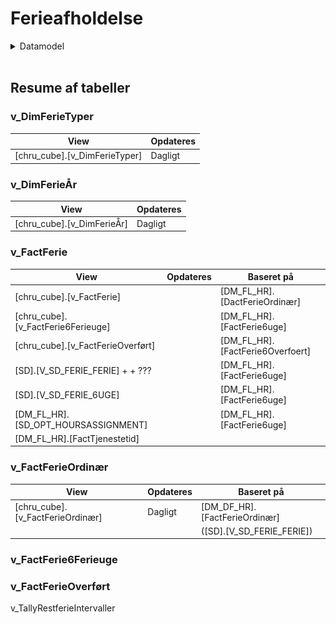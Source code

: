 # Ferieafholdelse

<!-- ERD, datamodel -->
<details><summary markdown="span">Datamodel</summary>
   <center>
      **Udskiftes med ERD fra SSMS eller TE3**
      <img src="Images/erd/erd_pbi_ferieafholdelse.png" height="95%" width="95%" class="center"/>
   </center>
</details>  
<br>


## Resume af tabeller

### v_DimFerieTyper

| **View** | **Opdateres** |
| - | - |
| [chru_cube].[v_DimFerieTyper] | Dagligt |




### v_DimFerieÅr

| **View** | **Opdateres** |
| - | - |
| [chru_cube].[v_DimFerieÅr] | Dagligt |



### v_FactFerie
| **View** | **Opdateres** | **Baseret på** |
| - | - | - |
| [chru_cube].[v_FactFerie] |  | [DM_FL_HR].[DactFerieOrdinær] |
| [chru_cube].[v_FactFerie6Ferieuge] |  | [DM_FL_HR].[FactFerie6uge] |
| [chru_cube].[v_FactFerieOverført] |  | [DM_FL_HR].[FactFerie6Overfoert] |
| [SD].[V_SD_FERIE_FERIE] +  + ??? |  | [DM_FL_HR].[FactFerie6uge] |
| [SD].[V_SD_FERIE_6UGE] |  | [DM_FL_HR].[FactFerie6uge] |
| [DM_FL_HR].[SD_OPT_HOURSASSIGNMENT] |  | [DM_FL_HR].[FactFerie6uge] |
| [DM_FL_HR].[FactTjenestetid] |  |  |




### v_FactFerieOrdinær

| **View** | **Opdateres** | **Baseret på** | 
| - | - | - |
| [chru_cube].[v_FactFerieOrdinær] | Dagligt | [DM_DF_HR].[FactFerieOrdinær] |
|   |   | ([SD].[V_SD_FERIE_FERIE]) |


### v_FactFerie6Ferieuge




### v_FactFerieOverført




v_TallyRestferieIntervaller



